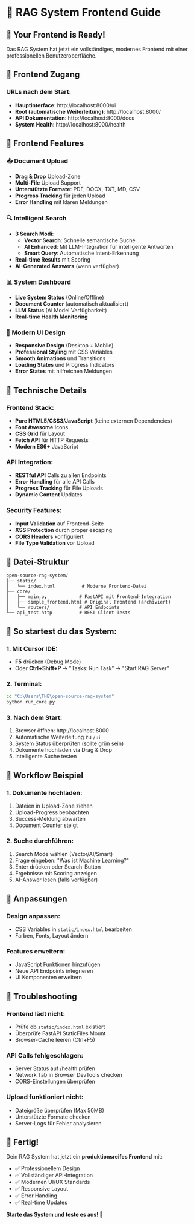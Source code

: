 # 🎨 RAG System Frontend Guide

## 🚀 Your Frontend is Ready!

Das RAG System hat jetzt ein vollständiges, modernes Frontend mit einer professionellen Benutzeroberfläche.

## 📍 Frontend Zugang

### **URLs nach dem Start:**
- **Hauptinterface**: http://localhost:8000/ui
- **Root (automatische Weiterleitung)**: http://localhost:8000/
- **API Dokumentation**: http://localhost:8000/docs
- **System Health**: http://localhost:8000/health

## 🎯 Frontend Features

### **📤 Document Upload**
- **Drag & Drop** Upload-Zone
- **Multi-File** Upload Support
- **Unterstützte Formate**: PDF, DOCX, TXT, MD, CSV
- **Progress Tracking** für jeden Upload
- **Error Handling** mit klaren Meldungen

### **🔍 Intelligent Search**
- **3 Search Modi**:
  - **Vector Search**: Schnelle semantische Suche
  - **AI Enhanced**: Mit LLM-Integration für intelligente Antworten
  - **Smart Query**: Automatische Intent-Erkennung
- **Real-time Results** mit Scoring
- **AI-Generated Answers** (wenn verfügbar)

### **📊 System Dashboard**
- **Live System Status** (Online/Offline)
- **Document Counter** (automatisch aktualisiert)
- **LLM Status** (AI Model Verfügbarkeit)
- **Real-time Health Monitoring**

### **🎨 Modern UI Design**
- **Responsive Design** (Desktop + Mobile)
- **Professional Styling** mit CSS Variables
- **Smooth Animations** und Transitions
- **Loading States** und Progress Indicators
- **Error States** mit hilfreichen Meldungen

## 🔧 Technische Details

### **Frontend Stack:**
- **Pure HTML5/CSS3/JavaScript** (keine externen Dependencies)
- **Font Awesome** Icons
- **CSS Grid** für Layout
- **Fetch API** für HTTP Requests
- **Modern ES6+** JavaScript

### **API Integration:**
- **RESTful API** Calls zu allen Endpoints
- **Error Handling** für alle API Calls
- **Progress Tracking** für File Uploads
- **Dynamic Content** Updates

### **Security Features:**
- **Input Validation** auf Frontend-Seite
- **XSS Protection** durch proper escaping
- **CORS Headers** konfiguriert
- **File Type Validation** vor Upload

## 📂 Datei-Struktur

```
open-source-rag-system/
├── static/
│   └── index.html          # Moderne Frontend-Datei
├── core/
│   ├── main.py            # FastAPI mit Frontend-Integration
│   ├── simple_frontend.html # Original Frontend (archiviert)
│   └── routers/           # API Endpoints
└── api_test.http          # REST Client Tests
```

## 🚀 So startest du das System:

### **1. Mit Cursor IDE:**
- **F5** drücken (Debug Mode)
- Oder **Ctrl+Shift+P** → "Tasks: Run Task" → "Start RAG Server"

### **2. Terminal:**
```bash
cd "C:\Users\THE\open-source-rag-system"
python run_core.py
```

### **3. Nach dem Start:**
1. Browser öffnen: http://localhost:8000
2. Automatische Weiterleitung zu `/ui`
3. System Status überprüfen (sollte grün sein)
4. Dokumente hochladen via Drag & Drop
5. Intelligente Suche testen

## 🎯 Workflow Beispiel

### **1. Dokumente hochladen:**
1. Dateien in Upload-Zone ziehen
2. Upload-Progress beobachten
3. Success-Meldung abwarten
4. Document Counter steigt

### **2. Suche durchführen:**
1. Search Mode wählen (Vector/AI/Smart)
2. Frage eingeben: "Was ist Machine Learning?"
3. Enter drücken oder Search-Button
4. Ergebnisse mit Scoring anzeigen
5. AI-Answer lesen (falls verfügbar)

## 🔧 Anpassungen

### **Design anpassen:**
- CSS Variables in `static/index.html` bearbeiten
- Farben, Fonts, Layout ändern

### **Features erweitern:**
- JavaScript Funktionen hinzufügen
- Neue API Endpoints integrieren
- UI Komponenten erweitern

## 🐛 Troubleshooting

### **Frontend lädt nicht:**
- Prüfe ob `static/index.html` existiert
- Überprüfe FastAPI StaticFiles Mount
- Browser-Cache leeren (Ctrl+F5)

### **API Calls fehlgeschlagen:**
- Server Status auf /health prüfen
- Network Tab in Browser DevTools checken
- CORS-Einstellungen überprüfen

### **Upload funktioniert nicht:**
- Dateigröße überprüfen (Max 50MB)
- Unterstützte Formate checken
- Server-Logs für Fehler analysieren

## 🎉 Fertig!

Dein RAG System hat jetzt ein **produktionsreifes Frontend** mit:
- ✅ Professionellem Design
- ✅ Vollständiger API-Integration  
- ✅ Modernen UI/UX Standards
- ✅ Responsive Layout
- ✅ Error Handling
- ✅ Real-time Updates

**Starte das System und teste es aus! 🚀**